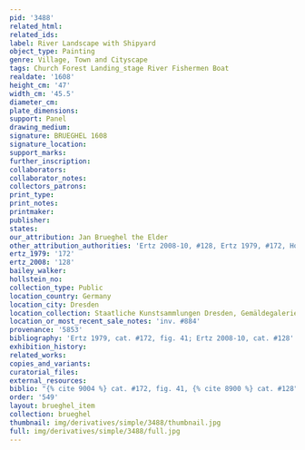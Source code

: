 ```yaml
---
pid: '3488'
related_html: 
related_ids: 
label: River Landscape with Shipyard
object_type: Painting
genre: Village, Town and Cityscape
tags: Church Forest Landing_stage River Fishermen Boat
realdate: '1608'
height_cm: '47'
width_cm: '45.5'
diameter_cm: 
plate_dimensions: 
support: Panel
drawing_medium: 
signature: BRUEGHEL 1608
signature_location: 
support_marks: 
further_inscription: 
collaborators: 
collaborator_notes: 
collectors_patrons: 
print_type: 
print_notes: 
printmaker: 
publisher: 
states: 
our_attribution: Jan Brueghel the Elder
other_attribution_authorities: 'Ertz 2008-10, #128, Ertz 1979, #172, Honig database'
ertz_1979: '172'
ertz_2008: '128'
bailey_walker: 
hollstein_no: 
collection_type: Public
location_country: Germany
location_city: Dresden
location_collection: Staatliche Kunstsammlungen Dresden, Gemäldegalerie Alte Meister
location_or_most_recent_sale_notes: 'inv. #884'
provenance: '5853'
bibliography: 'Ertz 1979, cat. #172, fig. 41; Ertz 2008-10, cat. #128'
exhibition_history: 
related_works: 
copies_and_variants: 
curatorial_files: 
external_resources: 
biblio: "{% cite 9004 %} cat. #172, fig. 41, {% cite 8900 %} cat. #128"
order: '549'
layout: brueghel_item
collection: brueghel
thumbnail: img/derivatives/simple/3488/thumbnail.jpg
full: img/derivatives/simple/3488/full.jpg
---
```

